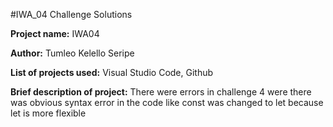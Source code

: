 #IWA_04 Challenge Solutions

**Project name:** IWA04

**Author:** Tumleo Kelello Seripe

**List of projects used:** Visual Studio Code, Github

**Brief description of project:** There were errors in challenge 4 were there was obvious syntax  error in the code like const was changed to let
because let is more flexible